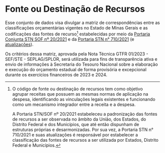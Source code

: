 # Fonte ou Destinação de Recursos

Esse conjunto de dados visa divulgar a matriz de correspondências entre as classificações orçamentárias vigentes no Estado de Minas Gerais e as codificações das fontes de recurso[^20230201T104234] estabelecidas por meio da [Portaria Conjunta STN SOF nº 20/2021](https://www.in.gov.br/en/web/dou/-/portaria-conjunta-stn/sof-n-20-de-23-de-fevereiro-de-2021-304861747) e da [Portaria STN n° 710/2021](https://www.in.gov.br/en/web/dou/-/portaria-n-710-de-25-de-fevereiro-de-2021-305389863) (e [atualizações](https://www.gov.br/tesouronacional/pt-br/contabilidade-e-custos/federacao/fonte-ou-destinacao-de-recursos)).

[^20230201T104234]: O código de fonte ou destinação de recursos tem como objetivo agrupar receitas que possuem as mesmas normas de aplicação na despesa, identificando as vinculações legais existentes e funcionando como um mecanismo integrador entre a receita e a despesa.

    A Portaria STN/SOF nº 20/2021 estabeleceu a padronização das fontes de recursos a ser observada no âmbito da União, dos Estados, do Distrito Federal e dos Municípios, que até então dispunham de estruturas próprias e desarmonizadas. Por sua vez, a Portaria STN n° 710/2021 e suas atualizações é responsável por estabelecer a classificação das fontes de recursos a ser utilizada por Estados, Distrito Federal e Municípios.

Os critérios dessa matriz, aprovada pela Nota Técnica GTFR 01/2023 - SEF/STE - SEPLAG/SPLOR, será utilizada para fins de transparência ativa e envio de informações à Secretaria do Tesouro Nacional sobre a elaboração e execução do orçamento estadual de forma provisória e excepcional durante os exercícios financeiros de 2023 e 2024.

